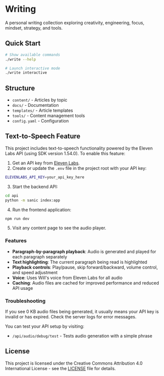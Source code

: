 # Writing

A personal writing collection exploring creativity, engineering, focus, mindset, strategy, and tools.

## Quick Start

```bash
# Show available commands
./write --help

# Launch interactive mode
./write interactive
```

## Structure

- `content/` - Articles by topic
- `docs/` - Documentation
- `templates/` - Article templates
- `tools/` - Content management tools
- `config.yaml` - Configuration

## Text-to-Speech Feature

This project includes text-to-speech functionality powered by the Eleven Labs API (using SDK version 1.54.0). To enable this feature:

1. Get an API key from [Eleven Labs](https://elevenlabs.io/).
2. Create or update the `.env` file in the project root with your API key:

```bash
ELEVENLABS_API_KEY=your_api_key_here
```

3. Start the backend API:

```bash
cd api
python -m sanic index:app
```

4. Run the frontend application:

```bash
npm run dev
```

5. Visit any content page to see the audio player.

### Features

- **Paragraph-by-paragraph playback**: Audio is generated and played for each paragraph separately
- **Text highlighting**: The current paragraph being read is highlighted
- **Playback controls**: Play/pause, skip forward/backward, volume control, and speed adjustment
- **Voice**: Uses Will's voice from Eleven Labs for all audio
- **Caching**: Audio files are cached for improved performance and reduced API usage

### Troubleshooting

If you see 0 KB audio files being generated, it usually means your API key is invalid or has expired. Check the server logs for error messages.

You can test your API setup by visiting:

- `/api/audio/debug/test` - Tests audio generation with a simple phrase

## License

This project is licensed under the Creative Commons Attribution 4.0 International License - see the [LICENSE](LICENSE) file for details.
